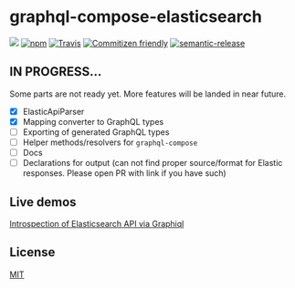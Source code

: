 graphql-compose-elasticsearch
======================
[![](https://img.shields.io/npm/v/graphql-compose-elasticsearch.svg)](https://www.npmjs.com/package/graphql-compose-elasticsearch)
[![npm](https://img.shields.io/npm/dt/graphql-compose-elasticsearch.svg)](https://www.npmjs.com/package/graphql-compose-elasticsearch)
[![Travis](https://img.shields.io/travis/nodkz/graphql-compose-elasticsearch.svg?maxAge=2592000)](https://travis-ci.org/nodkz/graphql-compose-elasticsearch)
[![Commitizen friendly](https://img.shields.io/badge/commitizen-friendly-brightgreen.svg)](http://commitizen.github.io/cz-cli/)
[![semantic-release](https://img.shields.io/badge/%20%20%F0%9F%93%A6%F0%9F%9A%80-semantic--release-e10079.svg)](https://github.com/semantic-release/semantic-release)

## IN PROGRESS...
Some parts are not ready yet. More features will be landed in near future.
- [x] ElasticApiParser
- [x] Mapping converter to GraphQL types
- [ ] Exporting of generated GraphQL types
- [ ] Helper methods/resolvers for `graphql-compose`
- [ ] Docs
- [ ] Declarations for output (can not find proper source/format for Elastic responses. Please open PR with link if you have such)

## Live demos
[Introspection of Elasticsearch API via Graphiql](https://graphql-compose.herokuapp.com/elasticsearch/)

## License
[MIT](https://github.com/nodkz/graphql-compose-elasticsearch/blob/master/LICENSE.md)
